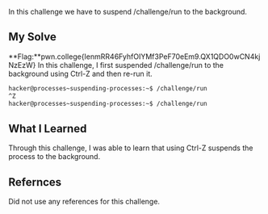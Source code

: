 In this challenge we have to suspend /challenge/run to the background.
## My Solve

**Flag:**pwn.college{IenmRR46FyhfOIYMf3PeF70eEm9.QX1QDO0wCN4kjNzEzW}
In this challenge, I first suspended /challenge/run to the background using Ctrl-Z and then re-run it.
```bash
hacker@processes~suspending-processes:~$ /challenge/run
^Z
hacker@processes~suspending-processes:~$ /challenge/run
```

## What I Learned
Through this challenge, I was able to learn that using Ctrl-Z suspends the process to the background.

## Refernces
Did not use any references for this challenge.
